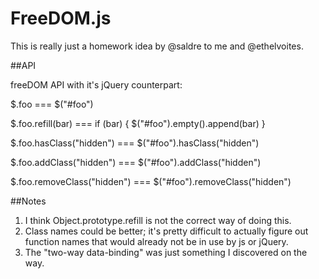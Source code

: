 FreeDOM.js
===================

This is really just a homework idea by @saldre to me and @ethelvoites.  

##API  

freeDOM API with it's jQuery counterpart:

$.foo  ===  $("#foo")  

$.foo.refill(bar) === if (bar) { $("#foo").empty().append(bar) }  

$.foo.hasClass("hidden") === $("#foo").hasClass("hidden")  

$.foo.addClass("hidden")  ===  $("#foo").addClass("hidden")  

$.foo.removeClass("hidden") === $("#foo").removeClass("hidden")  

##Notes
1. I think Object.prototype.refill is not the correct way of doing this.  
2. Class names could be better; it's pretty difficult to actually figure out function names that would already not be in use by js or jQuery.
3. The "two-way data-binding" was just something I discovered on the way.  
